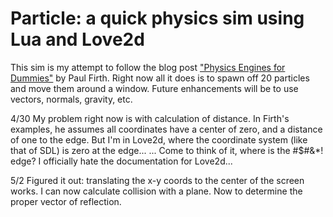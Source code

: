 # **Particle**: a quick physics sim using Lua and Love2d

This sim is my attempt to follow the blog post ["Physics Engines for Dummies"][1] by Paul Firth. Right now all it does is to spawn off 20 particles and move them around a window. Future enhancements will be to use vectors, normals, gravity, etc.

4/30 My problem right now is with calculation of distance. In Firth's examples, he assumes all coordinates have a center of zero, and a distance of one to the edge. But I'm in Love2d, where the coordinate system (like that of SDL) is zero at the edge... ... Come to think of it, where is the #$#&*! edge? I officially hate the documentation for Love2d...

5/2 Figured it out: translating the x-y coords to the center of the screen works. I can now calculate collision with a plane. Now to determine the proper vector of reflection.

[1]: http://www.wildbunny.co.uk/blog/2011/04/06/physics-engines-for-dummies/ "Physics Engines for Dummies"
